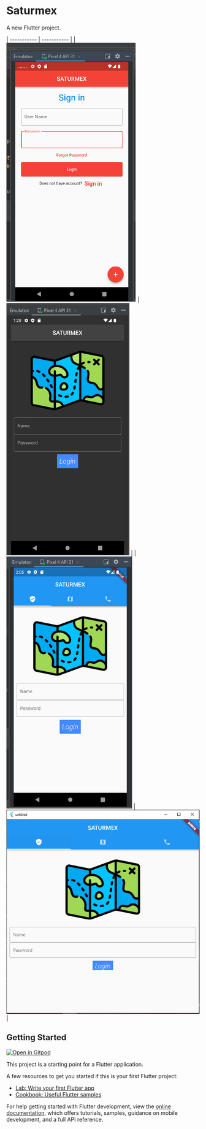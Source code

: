 # Saturmex

A new Flutter project.






| ----------- | ----------- |
| ![Alt text](saturmex.png "a title")    | ![Alt text](saturmex_2.png "a title")      |
| ![Alt text](saturmex_3.png "a title")   | ![Alt text](saturmex_windows.png "a title")        |

## Getting Started

[![Open in Gitpod](https://gitpod.io/button/open-in-gitpod.svg)](https://gitpod.io/#https://github.com/faustinoloeza/saturmex/)

This project is a starting point for a Flutter application.

A few resources to get you started if this is your first Flutter project:

- [Lab: Write your first Flutter app](https://docs.flutter.dev/get-started/codelab)
- [Cookbook: Useful Flutter samples](https://docs.flutter.dev/cookbook)

For help getting started with Flutter development, view the
[online documentation](https://docs.flutter.dev/), which offers tutorials,
samples, guidance on mobile development, and a full API reference.
